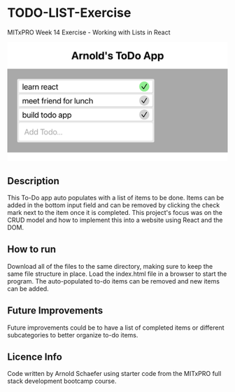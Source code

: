 # TODO-LIST-Exercise
MITxPRO Week 14 Exercise - Working with Lists in React

<img src= "screenshotToDoApp.png" width='600'/>

## Description
This To-Do app auto populates with a list of items to be done. Items can be added in the bottom input field and can be removed by clicking the check mark next to the item once it is completed. This project's focus was on the CRUD model and how to implement this into a website using React and the DOM.

## How to run
Download all of the files to the same directory, making sure to keep the same file structure in place. Load the index.html file in a browser to start the program. The auto-populated to-do items can be removed and new items can be added.

## Future Improvements
Future improvements could be to have a list of completed items or different subcategories to better organize to-do items.

## Licence Info
Code written by Arnold Schaefer using starter code from the MITxPRO full stack development bootcamp course.
